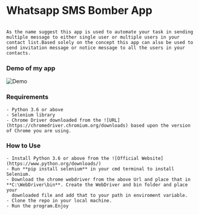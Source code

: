 # Whatsapp SMS Bomber App

```

As the name suggest this app is used to automate your task in sending multiple message to either single user or multiple users in your contact list.Based solely on the concept this app can also be used to send invitation message or notice message to all the users in your contacts.

```
### Demo of my app

![Demo](https://drive.google.com/file/d/1PEFwRdqXyJWRstpsBF8002OhfCNE4lv8/view?usp=sharing)

### Requirements

```
- Python 3.6 or above
- Selenium library
- Chrome Driver downloaded from the ![URL](https://chromedriver.chromium.org/downloads) based upon the version of Chrome you are using.

```

### How to Use

```
- Install Python 3.6 or above from the ![Official Website](https://www.python.org/downloads/)
- Run **pip install selenium** in your cmd terminal to install Selenium.
- Download the chrome webdriver from the above Url and place that in **C:\WebDriver\bin**. Create the WebDriver and bin folder and place your
  downloaded file and add that to your path in enviroment variable.
- Clone the repo in your local machine.
- Run the program.Enjoy
```